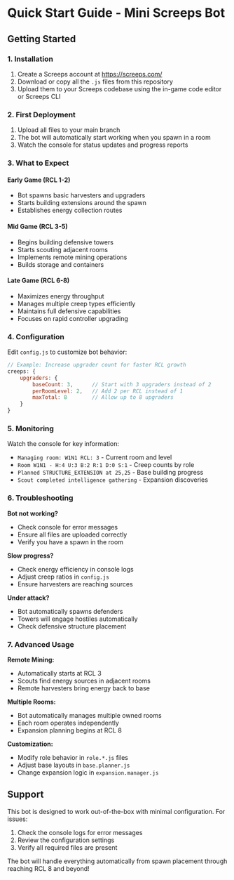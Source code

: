 # Quick Start Guide - Mini Screeps Bot

## Getting Started

### 1. Installation
1. Create a Screeps account at https://screeps.com/
2. Download or copy all the `.js` files from this repository
3. Upload them to your Screeps codebase using the in-game code editor or Screeps CLI

### 2. First Deployment
1. Upload all files to your main branch
2. The bot will automatically start working when you spawn in a room
3. Watch the console for status updates and progress reports

### 3. What to Expect

#### Early Game (RCL 1-2)
- Bot spawns basic harvesters and upgraders
- Starts building extensions around the spawn
- Establishes energy collection routes

#### Mid Game (RCL 3-5) 
- Begins building defensive towers
- Starts scouting adjacent rooms
- Implements remote mining operations
- Builds storage and containers

#### Late Game (RCL 6-8)
- Maximizes energy throughput  
- Manages multiple creep types efficiently
- Maintains full defensive capabilities
- Focuses on rapid controller upgrading

### 4. Configuration

Edit `config.js` to customize bot behavior:

```javascript
// Example: Increase upgrader count for faster RCL growth
creeps: {
    upgraders: {
        baseCount: 3,      // Start with 3 upgraders instead of 2
        perRoomLevel: 2,   // Add 2 per RCL instead of 1
        maxTotal: 8        // Allow up to 8 upgraders
    }
}
```

### 5. Monitoring

Watch the console for key information:
- `Managing room: W1N1 RCL: 3` - Current room and level
- `Room W1N1 - H:4 U:3 B:2 R:1 D:0 S:1` - Creep counts by role
- `Planned STRUCTURE_EXTENSION at 25,25` - Base building progress
- `Scout completed intelligence gathering` - Expansion discoveries

### 6. Troubleshooting

**Bot not working?**
- Check console for error messages
- Ensure all files are uploaded correctly
- Verify you have a spawn in the room

**Slow progress?**
- Check energy efficiency in console logs
- Adjust creep ratios in `config.js`
- Ensure harvesters are reaching sources

**Under attack?**
- Bot automatically spawns defenders
- Towers will engage hostiles automatically
- Check defensive structure placement

### 7. Advanced Usage

**Remote Mining:**
- Automatically starts at RCL 3
- Scouts find energy sources in adjacent rooms
- Remote harvesters bring energy back to base

**Multiple Rooms:**
- Bot automatically manages multiple owned rooms
- Each room operates independently
- Expansion planning begins at RCL 8

**Customization:**
- Modify role behavior in `role.*.js` files
- Adjust base layouts in `base.planner.js`
- Change expansion logic in `expansion.manager.js`

## Support

This bot is designed to work out-of-the-box with minimal configuration. For issues:
1. Check the console logs for error messages
2. Review the configuration settings
3. Verify all required files are present

The bot will handle everything automatically from spawn placement through reaching RCL 8 and beyond!